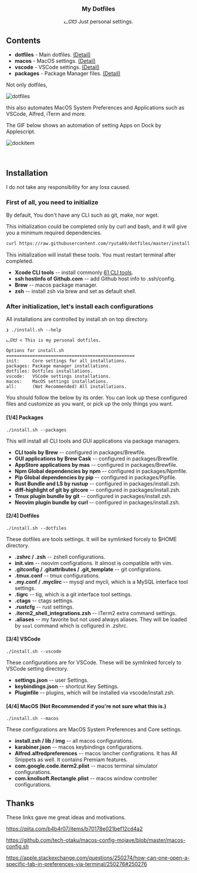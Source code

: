 <h3 align="center">My Dotfiles</h3>
<p align="center">ᓚᘏᗢ Just personal settings.</p>

## Contents

* **dotfiles** - Main dotfiles. [(Detail)](user-content-14-packages)
* **macos**    - MacOS settings. [(Detail)](user-content-24-dotfiles)
* **vscode**   - VSCode settings. [(Detail)](user-content-34-vscode)
* **packages** - Package Manager files. [(Detail)](user-content-44-macos-not-recommended-if-youre-not-sure-what-this-is)

Not only dotfiles,

<img alt="dotfiles" src="https://user-images.githubusercontent.com/41639488/76955071-d9c5a700-6954-11ea-818c-19be19be1468.png">

this also automates MacOS System Preferences and Applications such as VSCode, Alfred, iTerm and more.

The GIF below shows an automation of setting Apps on Dock by Applescript.

![dockitem](https://user-images.githubusercontent.com/41639488/76949300-a92d3f80-694b-11ea-9af9-22dba8f3a2c8.gif)

<br />

## Installation
I do not take any responsibility for any loss caused.

### First of all, you need to initialize
By default, You don't have any CLI such as git, make, nor wget.

This initialization could be completed only by curl and bash, and it will give you a minimum required dependencies.

```bash
curl https://raw.githubusercontent.com/ryuta69/dotfiles/master/install.sh | /bin/bash -s -- --init
```

This initialization will install these tools. You must restart terminal after completed.

* **Xcode CLI tools** -- install commonly [61 CLI tools](https://osxdaily.com/2014/02/12/install-command-line-tools-mac-os-x/).
* **ssh hostinfo of Github.com** -- add Github host info to .ssh/config.
* **Brew** -- macos package manager.
* **zsh** -- install zsh via brew and set as default shell.

### After initialization, let's install each configurations
All installations are controlled by install.sh on top directory.

```
❯ ./install.sh --help

ᓚᘏᗢ < This is my personal dotfiles.

Options for install.sh
=================================================
init:     Core settings for all installations.
packages: Package manager installations.
dotfiles: Dotfiles installations.
vscode:   VSCode settings installations.
macos:    MacOS settings installations.
all:      (Not Recommended) All installations.
```

You should follow the below by its order. You can look up these configured files and customize as you want, or pick up the only things you want.

#### [1/4] Packages
```
./install.sh --packages
```
This will install all CLI tools and GUI applications via package managers.

* **CLI tools by Brew** -- configured in packages/Brewfile.
* **GUI applications by Brew Cask** -- configured in packages/Brewfile.
* **AppStore applications by mas** -- configured in packages/Brewfile.
* **Npm Global dependencies by npm** -- configured in packages/Npmfile.
* **Pip Global dependencies by pip** -- configured in packages/Pipfile.
* **Rust Bundle and LS by rustup** -- configured in packages/install.zsh.
* **diff-highlight of git by gitcore** -- configured in packages/install.zsh.
* **Tmux plugin bundle by git** -- configured in packages/install.zsh.
* **Neovim plugin bundle by curl** -- configured in packages/install.zsh.

#### [2/4] Dotfiles
```
./install.sh --dotfiles
```
These dotfiles are tools settings. It will be symlinked forcely to $HOME directory.

* **.zshrc / .zsh** -- zshell configurations.
* **init.vim** -- neovim configrations. It almost is compatible with vim.
* **.gitconfig / .gitattributes / .git_template** -- git configrations.
* **.tmux.conf** -- tmux configurations.
* **.my.conf / .myclirc** -- mysql and mycli, which is a MySQL interface tool settings.
* **.tigrc** -- tig, which is a git interface tool settings.
* **.ctags** -- ctags settings.
* **.rustcfg** -- rust settings.
* **.iterm2_shell_integrations.zsh** -- iTerm2 extra command settings.
* **.aliases** -- my favorite but not used always aliases. They will be loaded by `soal` command which is cofigured in .zshrc.

#### [3/4] VSCode
```
./install.sh --vscode
```
These configurations are for VSCode. These will be symlinked forcely to VSCode setting directory.

* **settings.json** -- user Settings.
* **keybindings.json** -- shortcut Key Settings.
* **Pluginfile** -- plugins, which will be installed via vscode/install.zsh.

#### [4/4] MacOS (Not Recommended if you're not sure what this is.)
```
./install.sh --macos
```
These configurations are MacOS System Preferences and Core settings.

* **install.zsh / lib / img** -- all macos configurations.
* **karabiner.json** -- macos keybindings configurations.
* **Alfred.alfredpreferences** -- macos lancher configrations. It has All Snippets as well. It contains Premiam features.
* **com.google.code.iterm2.plist** -- macos terminal simulator configurations.
* **com.knollsoft.Rectangle.plist** -- macos window controller configurations.

## Thanks
These links gave me great ideas and motivations.

https://qiita.com/b4b4r07/items/b70178e021bef12cd4a2

https://github.com/tech-otaku/macos-config-mojave/blob/master/macos-config.sh

https://apple.stackexchange.com/questions/250274/how-can-one-open-a-specific-tab-in-preferences-via-terminal/250276#250276
